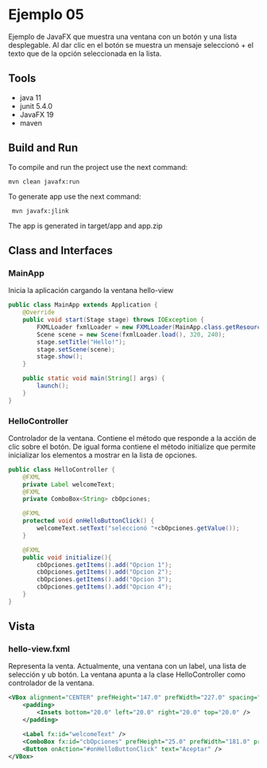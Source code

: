 # Ejemplo 05
Ejemplo de JavaFX que muestra una ventana con un botón y una lista desplegable. Al dar clic en el botón se muestra un mensaje seleccionó + el texto que de la opción seleccionada en la lista.

## Tools

- java 11
- junit 5.4.0
- JavaFX 19
- maven

## Build and Run

To compile and run the project use the next command:
```shel 
mvn clean javafx:run
```

To generate app use the next command:

```shell
 mvn javafx:jlink
```

The app is generated in target/app and app.zip


## Class and Interfaces

### MainApp
Inicia la aplicación cargando la ventana hello-view

```java
public class MainApp extends Application {
    @Override
    public void start(Stage stage) throws IOException {
        FXMLLoader fxmlLoader = new FXMLLoader(MainApp.class.getResource("hello-view.fxml"));
        Scene scene = new Scene(fxmlLoader.load(), 320, 240);
        stage.setTitle("Hello!");
        stage.setScene(scene);
        stage.show();
    }

    public static void main(String[] args) {
        launch();
    }
}
```

### HelloController
Controlador de la ventana. Contiene el método que responde a la acción de clic sobre el botón. 
De igual forma contiene el método initialize que permite inicializar los elementos a mostrar en la lista de opciones. 

```java
public class HelloController {
    @FXML
    private Label welcomeText;
    @FXML
    private ComboBox<String> cbOpciones;

    @FXML
    protected void onHelloButtonClick() {
        welcomeText.setText("seleccionó "+cbOpciones.getValue());
    }

    @FXML
    public void initialize(){
        cbOpciones.getItems().add("Opcion 1");
        cbOpciones.getItems().add("Opcion 2");
        cbOpciones.getItems().add("Opcion 3");
        cbOpciones.getItems().add("Opcion 4");
    }
}
```

## Vista

### hello-view.fxml
Representa la venta. Actualmente, una ventana con un label, una lista de selección y ub botón. La ventana apunta a la clase HelloController como controlador de la ventana.

```xml
<VBox alignment="CENTER" prefHeight="147.0" prefWidth="227.0" spacing="20.0" xmlns="http://javafx.com/javafx/18" xmlns:fx="http://javafx.com/fxml/1" fx:controller="co.edu.uniquindio.ingesis.javafx.ejemplo.HelloController">
    <padding>
        <Insets bottom="20.0" left="20.0" right="20.0" top="20.0" />
    </padding>

    <Label fx:id="welcomeText" />
    <ComboBox fx:id="cbOpciones" prefHeight="25.0" prefWidth="181.0" promptText="Seleccione una opción" />
    <Button onAction="#onHelloButtonClick" text="Aceptar" />
</VBox>
```